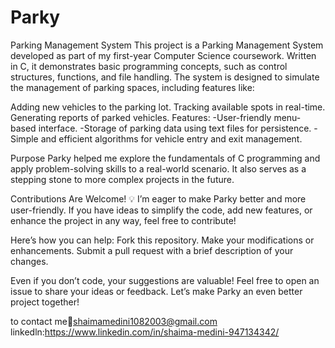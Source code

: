 # Parky
Parking Management System
This project is a Parking Management System developed as part of my first-year Computer Science coursework. Written in C, it demonstrates basic programming concepts, such as control structures, functions, and file handling. The system is designed to simulate the management of parking spaces, including features like:

Adding new vehicles to the parking lot.
Tracking available spots in real-time.
Generating reports of parked vehicles.
Features:
-User-friendly menu-based interface.
-Storage of parking data using text files for persistence.
-Simple and efficient algorithms for vehicle entry and exit management.

Purpose
Parky helped me explore the fundamentals of C programming and apply problem-solving skills to a real-world scenario. It also serves as a stepping stone to more complex projects in the future.

Contributions Are Welcome! 💡
I’m eager to make Parky better and more user-friendly. If you have ideas to simplify the code, add new features, or enhance the project in any way, feel free to contribute!

Here’s how you can help:
Fork this repository.
Make your modifications or enhancements.
Submit a pull request with a brief description of your changes.


Even if you don’t code, your suggestions are valuable! Feel free to open an issue to share your ideas or feedback. Let’s make Parky an even better project together!


to contact me:email:shaimamedini1082003@gmail.com
linkedln:https://www.linkedin.com/in/shaima-medini-947134342/
